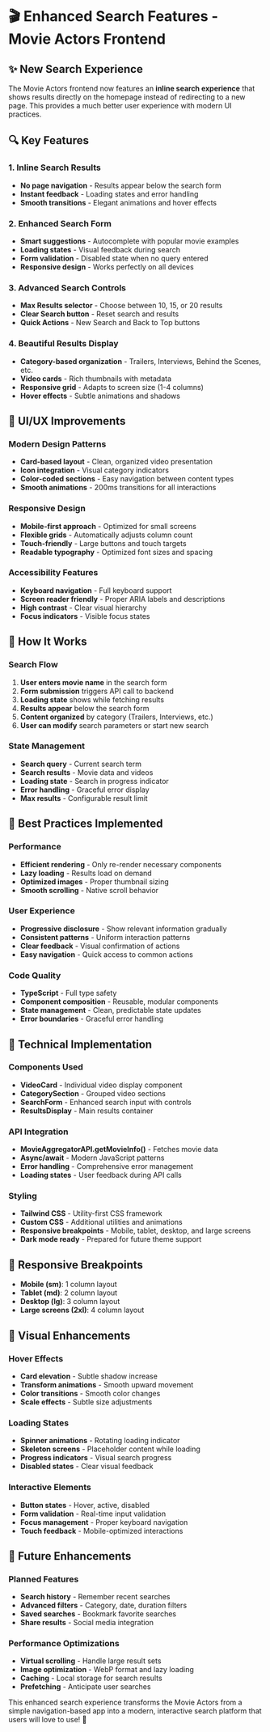 # 🎬 Enhanced Search Features - Movie Actors Frontend

## ✨ **New Search Experience**

The Movie Actors frontend now features an **inline search experience** that shows results directly on the homepage instead of redirecting to a new page. This provides a much better user experience with modern UI practices.

## 🔍 **Key Features**

### **1. Inline Search Results**
- **No page navigation** - Results appear below the search form
- **Instant feedback** - Loading states and error handling
- **Smooth transitions** - Elegant animations and hover effects

### **2. Enhanced Search Form**
- **Smart suggestions** - Autocomplete with popular movie examples
- **Loading states** - Visual feedback during search
- **Form validation** - Disabled state when no query entered
- **Responsive design** - Works perfectly on all devices

### **3. Advanced Search Controls**
- **Max Results selector** - Choose between 10, 15, or 20 results
- **Clear Search button** - Reset search and results
- **Quick Actions** - New Search and Back to Top buttons

### **4. Beautiful Results Display**
- **Category-based organization** - Trailers, Interviews, Behind the Scenes, etc.
- **Video cards** - Rich thumbnails with metadata
- **Responsive grid** - Adapts to screen size (1-4 columns)
- **Hover effects** - Subtle animations and shadows

## 🎨 **UI/UX Improvements**

### **Modern Design Patterns**
- **Card-based layout** - Clean, organized video presentation
- **Icon integration** - Visual category indicators
- **Color-coded sections** - Easy navigation between content types
- **Smooth animations** - 200ms transitions for all interactions

### **Responsive Design**
- **Mobile-first approach** - Optimized for small screens
- **Flexible grids** - Automatically adjusts column count
- **Touch-friendly** - Large buttons and touch targets
- **Readable typography** - Optimized font sizes and spacing

### **Accessibility Features**
- **Keyboard navigation** - Full keyboard support
- **Screen reader friendly** - Proper ARIA labels and descriptions
- **High contrast** - Clear visual hierarchy
- **Focus indicators** - Visible focus states

## 🚀 **How It Works**

### **Search Flow**
1. **User enters movie name** in the search form
2. **Form submission** triggers API call to backend
3. **Loading state** shows while fetching results
4. **Results appear** below the search form
5. **Content organized** by category (Trailers, Interviews, etc.)
6. **User can modify** search parameters or start new search

### **State Management**
- **Search query** - Current search term
- **Search results** - Movie data and videos
- **Loading state** - Search in progress indicator
- **Error handling** - Graceful error display
- **Max results** - Configurable result limit

## 🎯 **Best Practices Implemented**

### **Performance**
- **Efficient rendering** - Only re-render necessary components
- **Lazy loading** - Results load on demand
- **Optimized images** - Proper thumbnail sizing
- **Smooth scrolling** - Native scroll behavior

### **User Experience**
- **Progressive disclosure** - Show relevant information gradually
- **Consistent patterns** - Uniform interaction patterns
- **Clear feedback** - Visual confirmation of actions
- **Easy navigation** - Quick access to common actions

### **Code Quality**
- **TypeScript** - Full type safety
- **Component composition** - Reusable, modular components
- **State management** - Clean, predictable state updates
- **Error boundaries** - Graceful error handling

## 🔧 **Technical Implementation**

### **Components Used**
- **VideoCard** - Individual video display component
- **CategorySection** - Grouped video sections
- **SearchForm** - Enhanced search input with controls
- **ResultsDisplay** - Main results container

### **API Integration**
- **MovieAggregatorAPI.getMovieInfo()** - Fetches movie data
- **Async/await** - Modern JavaScript patterns
- **Error handling** - Comprehensive error management
- **Loading states** - User feedback during API calls

### **Styling**
- **Tailwind CSS** - Utility-first CSS framework
- **Custom CSS** - Additional utilities and animations
- **Responsive breakpoints** - Mobile, tablet, desktop, and large screens
- **Dark mode ready** - Prepared for future theme support

## 📱 **Responsive Breakpoints**

- **Mobile (sm)**: 1 column layout
- **Tablet (md)**: 2 column layout  
- **Desktop (lg)**: 3 column layout
- **Large screens (2xl)**: 4 column layout

## 🎨 **Visual Enhancements**

### **Hover Effects**
- **Card elevation** - Subtle shadow increase
- **Transform animations** - Smooth upward movement
- **Color transitions** - Smooth color changes
- **Scale effects** - Subtle size adjustments

### **Loading States**
- **Spinner animations** - Rotating loading indicator
- **Skeleton screens** - Placeholder content while loading
- **Progress indicators** - Visual search progress
- **Disabled states** - Clear visual feedback

### **Interactive Elements**
- **Button states** - Hover, active, disabled
- **Form validation** - Real-time input validation
- **Focus management** - Proper keyboard navigation
- **Touch feedback** - Mobile-optimized interactions

## 🔮 **Future Enhancements**

### **Planned Features**
- **Search history** - Remember recent searches
- **Advanced filters** - Category, date, duration filters
- **Saved searches** - Bookmark favorite searches
- **Share results** - Social media integration

### **Performance Optimizations**
- **Virtual scrolling** - Handle large result sets
- **Image optimization** - WebP format and lazy loading
- **Caching** - Local storage for search results
- **Prefetching** - Anticipate user searches

This enhanced search experience transforms the Movie Actors from a simple navigation-based app into a modern, interactive search platform that users will love to use! 🎉
